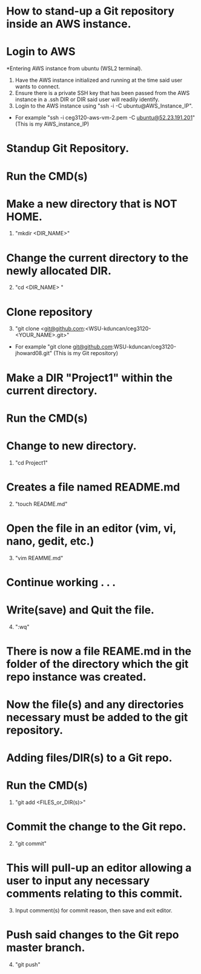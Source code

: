# How to stand-up a Git repository inside an AWS instance.

# Login to AWS
*Entering AWS instance from ubuntu (WSL2 terminal).
1. Have the AWS instance initialized and running at the time said user wants to connect.
2. Ensure there is a private SSH key that has been passed from the AWS instance in a .ssh DIR or DIR said user will readily identify.
3. Login to the AWS instance using "ssh -i <ssh-keygen> -C ubuntu@AWS_Instance_IP".
* For example "ssh -i ceg3120-aws-vm-2.pem -C ubuntu@52.23.191.201" (This is my AWS_instance_IP)

# Standup Git Repository.
# Run the CMD(s)
# Make a new directory that is NOT HOME.
1. "mkdir <DIR_NAME>"
# Change the current directory to the newly allocated DIR.
2. "cd <DIR_NAME> "
# Clone repository
3. "git clone  <git@github.com:<WSU-kduncan/ceg3120-<YOUR_NAME>.git>"
* For example "git clone git@github.com:WSU-kduncan/ceg3120-jhoward08.git" (This is my Git repository)
# Make a DIR "Project1" within the current directory.
# Run the CMD(s)
# Change to new directory.
1. "cd Project1"
# Creates a file named README.md
2. "touch README.md"
# Open the file in an editor (vim, vi, nano, gedit, etc.)
3. "vim REAMME.md"
# Continue working . . .
# Write(save) and Quit the file.
4. ":wq"

# There is now a file REAME.md in the folder of the directory which the git repo instance was created.
# Now the file(s) and any directories necessary must be added to the git repository.

# Adding files/DIR(s) to a Git repo.
# Run the CMD(s)
1. "git add <FILES_or_DIR(s)>"
# Commit the change to the Git repo.
2. "git commit"
# This will pull-up an editor allowing a user to input any necessary comments relating to this commit.
3. Input comment(s) for commit reason, then save and exit editor.
# Push said changes to the Git repo master branch.
4. "git push"
